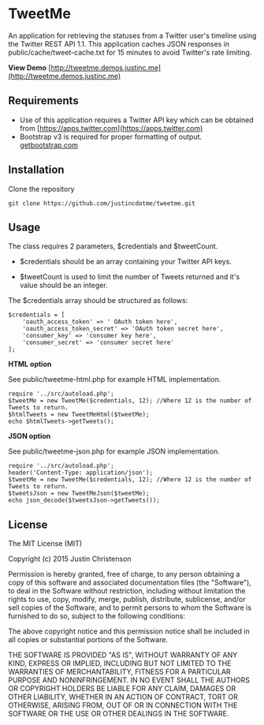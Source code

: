 # TweetMe
 An application for retrieving the statuses from a Twitter user's timeline using the Twitter REST API 1.1. This application caches JSON responses in public/cache/tweet-cache.txt for 15 minutes to avoid Twitter's rate limiting.

**View Demo**
 [http://tweetme.demos.justinc.me](http://tweetme.demos.justinc.me)
 
## Requirements
 
 - Use of this application requires a Twitter API key which can be obtained from [https://apps.twitter.com](https://apps.twitter.com)
 - Bootstrap v3 is required for proper formatting of output. [getbootstrap.com](http://getbootstrap.com)

## Installation

 Clone the repository
 
    git clone https://github.com/justincdotme/tweetme.git
      

## Usage

 The class requires 2 parameters, $credentials and $tweetCount. 
 
 - $credentials should be an array containing your Twitter API keys.
 
 - $tweetCount is used to limit the number of Tweets returned and it's value should be an integer.

 The $credentials array should be structured as follows:

    $credentials = [
        'oauth_access_token' => ' OAuth token here',
        'oauth_access_token_secret' => 'OAuth token secret here',
        'consumer_key' => 'consumer key here',
        'consumer_secret' => 'consumer secret here'
    ];

 **HTML option**
 
 See public/tweetme-html.php for example HTML implementation.

    require '../src/autoload.php';
    $tweetMe = new TweetMe($credentials, 12); //Where 12 is the number of Tweets to return.
    $htmlTweets = new TweetMeHtml($tweetMe);
    echo $htmlTweets->getTweets();
    
 **JSON option**

 See public/tweetme-json.php for example JSON implementation.

    require '../src/autoload.php';
    header('Content-Type: application/json');
    $tweetMe = new TweetMe($credentials, 12); //Where 12 is the number of Tweets to return.
    $tweetsJson = new TweetMeJson($tweetMe);
    echo json_decode($tweetsJson->getTweets());

## License

 The MIT License (MIT)
 
 Copyright (c) 2015 Justin Christenson
 
 Permission is hereby granted, free of charge, to any person obtaining a copy
 of this software and associated documentation files (the "Software"), to deal
 in the Software without restriction, including without limitation the rights
 to use, copy, modify, merge, publish, distribute, sublicense, and/or sell
 copies of the Software, and to permit persons to whom the Software is
 furnished to do so, subject to the following conditions:
 
 The above copyright notice and this permission notice shall be included in
 all copies or substantial portions of the Software.
 
 THE SOFTWARE IS PROVIDED "AS IS", WITHOUT WARRANTY OF ANY KIND, EXPRESS OR
 IMPLIED, INCLUDING BUT NOT LIMITED TO THE WARRANTIES OF MERCHANTABILITY,
 FITNESS FOR A PARTICULAR PURPOSE AND NONINFRINGEMENT. IN NO EVENT SHALL THE
 AUTHORS OR COPYRIGHT HOLDERS BE LIABLE FOR ANY CLAIM, DAMAGES OR OTHER
 LIABILITY, WHETHER IN AN ACTION OF CONTRACT, TORT OR OTHERWISE, ARISING FROM,
 OUT OF OR IN CONNECTION WITH THE SOFTWARE OR THE USE OR OTHER DEALINGS IN
 THE SOFTWARE.